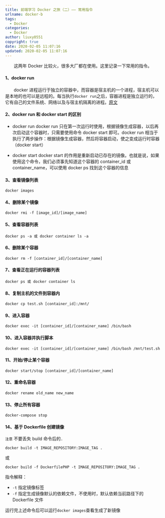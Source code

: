 ```yaml
---
title: 前端学习 Docker 之旅（二）—— 常用指令
urlname: docker-b
tags:
  - Docker
categories:
  - Docker
author: liuxy0551
copyright: true
date: 2020-02-05 11:07:16
updated: 2020-02-05 11:07:16
---
```



&emsp;&emsp;这两年 Docker 比较火，很多大厂都在使用。这里记录一下常用的指令。

<!--more-->


#### 1、docker run

&emsp;&emsp;docker 进程运行于独立的容器中，而容器是宿主机的一个进程，宿主机可以是本地的也可以是远程的。每当执行`docker run`之后，容器进程是独立运行的，它有自己的文件系统、网络以及与宿主机隔离的进程。[原文](https://docs.docker.com/engine/reference/run/#general-form)

#### 2、docker run 和 docker start 的区别

- docker run
docker run 只在第一次运行时使用，根据镜像生成容器，以后再次启动这个容器时，只需要使用命令 docker start 即可。docker run 相当于执行了两步操作：根据镜像生成容器，然后将容器启动，使之变成运行时容器（docker start）

- docker start
docker start 的作用是重新启动已存在的镜像。也就是说，如果使用这个命令，我们必须事先知道这个容器的 container_id 或 container_name，可以使用 docker ps 找到这个容器的信息

#### 3、查看镜像列表

``` shell
docker images
```

#### 4、删除某个镜像

``` shell
docker rmi -f [image_id]/[image_name]
```

#### 5、查看容器列表

``` shell
docker ps -a 或 docker container ls -a
```

#### 6、删除某个容器

``` shell
docker rm -f [container_id]/[container_name]
```

#### 7、查看正在运行的容器列表

``` shell
docker ps 或 docker container ls
```

#### 8、复制主机的文件到容器内

``` shell
docker cp test.sh [container_id]:/mnt/
```

#### 9、进入容器

``` shell
docker exec -it [container_id]/[container_name] /bin/bash
```

#### 10、进入容器并执行脚本

``` shell
docker exec -it [container_id]/[container_name] /bin/bash /mnt/test.sh
```

#### 11、开始/停止某个容器

``` shell
docker start/stop [container_id]/[container_name]
```

#### 12、重命名容器

``` shell
docker rename old_name new_name
```

#### 13、停止所有容器

``` shell
docker-compose stop
```

#### 14、基于 Dockerfile 创建镜像

`注意` 不要丢失 build 命令后的`.`

``` shell
docker build -t IMAGE_REPOSITORY:IMAGE_TAG .
```
或
``` shell
docker build -f DockerfilePHP -t IMAGE_REPOSITORY:IMAGE_TAG .
```

指令解释：
- `-t` 指定镜像标签
- `-f` 指定生成镜像默认的依赖文件，不使用时，默认依赖当前路径下的 Dockerfile 文件

运行完上述命令后可以运行`docker images`查看生成了新镜像
